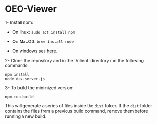 # OEO-Viewer

1- Install npm:

- On linux: `sudo apt install npm`

- On MacOS: `brew install node`

- On windows see [here](https://docs.npmjs.com/downloading-and-installing-node-js-and-npm).

2-  Clone the repository and in the '/client' directory run the following commands:

    npm install
    node dev-server.js



3- To build the minimized version:
    
    npm run build
    
This will generate a series of files inside the `dist` folder. If the `dist` folder contains the files from a previous build command, remove them before running a new build.
